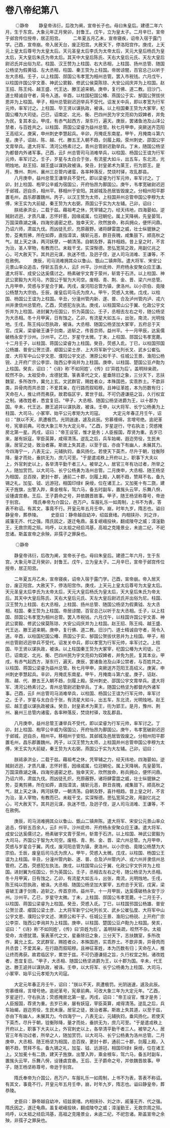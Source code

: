 # 卷八帝纪第八

 　　◎静帝 　　静皇帝讳衍，后改为阐，宣帝长子也。母曰朱皇后。建德二年六月，生于东宫。大象元年正月癸卯，封鲁王。戊午，立为皇太子。二月辛巳，宣帝于邺宫传位授帝，居正阳宫。 　　二年夏五月乙未，宣帝寝疾，诏帝入宿于露门学。己酉，宣帝崩。帝入居天台，废正阳宫。大赦天下，停洛阳宫作。庚戌，上天元上皇太后尊号为太皇太后。天元圣皇太后李氏为太帝太后，天元大皇后杨氏为皇太后，天大皇后朱氏为帝太后。其天中大皇后陈氏、天右大皇后元氏、天左大皇后尉迟氏并出俗为尼。柱国、汉王赞为上柱国、右大丞相，上柱国、扬州总管、随国公杨坚为假黄钺、左大丞相，柱国、秦王贽为上柱国。帝居谅闇，百官总己以听于左大丞相。壬子，以上柱国、郧国公韦孝宽为相州总管。罢入市税钱。六月戊午，以柱国许国公宇文善、神武公窦毅、修武公侯莫陈琼、大安公阎庆并为上柱国。赵王招、陈王纯、越王盛、代王达、滕王逌来朝。庚申，复行佛、道二教。旧沙门、道士精诚自守者，简令入道。辛酉，以柱国杞国公椿、燕国公于实、郜国公贺拔伏恩并为上柱国。甲子，相州总管尉迟迥举兵不受代。诏发关中兵，即以孝宽为行军元帅，率军讨之。上柱国、毕王贤以谋执政，被诛。以上柱国秦王贽为大冢宰，杞国公椿为大司徒。己巳，诏南定、北光、衡、巴四州民为宇文亮抑为奴婢者，并免为民，复其本业。甲戌，有赤气起西方，渐东行，遍天。庚辰，罢诸鱼池及山泽公禁者，与百姓共之。以柱国、蒋国公梁睿为益州总管。秋七月甲申，突厥送齐范阳王高绍义。庚寅，申州刺史李慧起兵。辛卯，月掩氐东南星。甲午，月掩南斗第六星。庚子，诏赵、陈、越、代、滕五王入朝不趋，剑履上殿。荥州刺史、邵国公宇文胄举兵。遣大将军、清河公杨素讨之。青州总管尉迟勤举兵。丁未，随国公杨坚为都督内外诸军事。己酉，云阝州总管司马消难举兵，以柱国、杨国公王谊为行军元帅，率军讨之。壬子，岁星与太白合于张，有流星大如斗，出五车，东北流，光明烛地。赵王招、越王盛以谋执政被诛。癸丑，封皇弟术为莱王，衎为郢王。是月，豫州、荆州、襄州三总管内诸蛮，各率种落反，焚烧村驿，攻乱郡县。 　　八月庚申，益州总管王谦举兵不受代，即以梁睿为行军元帅，率军讨之。丁卯，封上柱国、枹罕公辛威为宿国公，开府怡昂为鄯国公。庚午，韦孝宽破尉迟迥于邺城，迥自杀，相州平。移相州于安阳。其邺城及邑居皆毁废之。分相州阳平郡置毛州，昌乐郡置魏州。丙子，以汉王赞为太师，上柱国并州总管申国公李穆为太傅，宋王实为大前疑，秦王贽为大右弼，燕国公于实为大左辅。己卯，诏曰： 　　朕祗承洪业，二载于兹。藉祖考之休，凭宰辅之力，经天纬地，四海晏如。逆贼尉迟迥，才质凡庸，志怀奸慝，因缘戚属，位冠朝伦。属上天降祸，先皇晏驾，万国深鼎湖之痛，四海穷遏密之悲。独幸天灾，欣然放命，称兵拥众，便怀问鼎。乃诏六师，肃兹九伐。而凶徒孔炽，充原蔽野。诸将肆雷霆之威，壮士纵貔貅之势，芟夷剪拂，所在如莽，直指漳滨，擒斩元恶，群丑丧魄，咸集鼓下。顺高秋之气，就上天之诛，两河妖孽，一朝清荡。自朝及野，喜抃相趋。昔上皇之时，不言为治，圣人宰物，有教而已。未戢干戈，实深惭德。思弘宽简之政，用副亿兆之心，可大赦天下。其共迥元谋，执迷不悟，及迥子侄，逆人司马消难、王谦等，不在赦例。 　　庚辰，司马消难拥其众以鲁山、甑山二镇奔陈。遣大将军、宋安公元景山率众追击，俘斩五百余人，云阝州平。沙州氐帅、开府杨永安聚众应王谦。遣大将军、成安公达奚儒讨之。杨素破宇文胄于荥州，斩胄于石济。以上柱国、神武公窦毅为大司马，齐国公于智为大司空。废相、青、荆、金、晋、梁六州总管。九月甲申，荧惑与岁星合于翼。丙戌，废河阳总管为镇，隶洛州。以小宗伯、竟陵公杨慧为大宗伯。壬辰，废皇后司马氏为庶人。甲午，荧惑入太微。戊戌，以柱国、杨国公王谊为上柱国。辛丑，分潼州管内新、遂、普、合及泸州管内泸、戎六州并隶信州总管府。乙酉，荧惑犯左执法。庚戌，以柱国常山公于翼、化政公宇文忻并为上柱国。进封翼为任国公，忻为英国公。壬子，丞相去左右之号，随公杨坚为大丞相。冬十月甲寅，日有蚀之。乙卯，有流星大如五斗，出张，南流，光明烛地。壬戌，陈王纯以怨执政，被诛。大丞相、随国公杨坚加大冢宰，五府总于天官。戊寅，梁睿破王谦于剑南，追斩之，传首京师。益州平。十一月甲辰，达奚儒破杨永安于沙州。沙州平。乙巳，岁星守太微。丁未，上柱国、郧国公韦孝宽薨。十二月壬子，以柱国、蒋国公梁睿为上柱国。癸丑，荧惑入氐。丁巳，以柱国邘国公杨雄、普安公贺兰谟、郕国公梁士彦、上大将军新宁公叱列长叉、武乡公崔弘度、大将军中山公宇文恩、濮阳公宇文述、渭原公和干子、任城公王景、渔阳公杨锐、上开府广宗公李崇、陇西公李询并为上柱国。庚申，以柱国、楚国公豆卢勣为上柱国。癸亥，诏曰："《诗》称'不如同姓'，《传》曰'异姓为后'。盖明辩亲疏，皎然不杂。太祖受命，龙德犹潜。箓表革代之文，星垂除旧之象，三分天下，志扶魏室，多所改作，冀允上玄。文武群官，赐姓者众，本殊国邑，实乖胙土。不歆非类，异骨肉而共丞尝；不爱其亲，在行路而叙昭穆。且神征革姓，本为历数有归；天命在人，推让终而弗获。故君临区宇，累世于兹。不可仍遵谦挹之旨，久行权宜之制。诸改姓者，悉宜复旧。"甲子，大丞相、随国公杨坚进爵为王，以十郡为国。辛未，代王达、滕王逌并以谋执政，被诛。壬申，以大将军、长宁公杨勇为上柱国、大司马，小冢宰、始平公元孝矩为大司寇。 　　大定元年春正月壬午，诏曰："朕以不天，夙遭极罚。光阴遄速，遽及此辰。穷慕缠绵，言增号绝。逾祀革号，宪章前典。可改大象三年为大定元年。"乙酉，岁星逆行，守右执法；荧惑掩房北第一星。丙戌，诏曰："帝王设官，惟才是务；人臣报国，荐贤为重。去岁已来，屡有妖寇，宰臣英算，咸得清荡。逆乱之后，兵车始朅，遐迩劳役，生民未康。居官之徒，致治者寡。斯故上失其道，以至于兹，亦由下有幽人，未展其力。今四海宁一，八表无尘，元辅执钧，垂风扬化。若使天下英杰，尽升于朝，铨衡陟降，量才而处，垂拱无为，庶几可至。"于是遣戎秩上开府以上，职事下大夫以上，外官刺史以上，各举清平勤干者三人。被举之人，居官三年有功过者，所举之人，随加赏罚。以大司马、长宁公杨勇为洛州总管。二月庚申，大丞相、随王杨坚为相国，总百揆，更封十郡，通前二十郡，剑履上殿，入朝不趋，赞拜不名，备九锡之礼，加玺、钺、远游冠，相国印绿纟戾绶，位在诸王上。又加冕十有二旒，建天子旌旗，出警入跸，乘金根车，驾六马，备五时副车，置旄头云罕，乐舞八佾，设锺虡宫悬。王后、王子爵命之号，并依魏晋故事。甲子，随王杨坚称尊号，帝逊于别宫。 　　隋氏奉帝为介国公，邑万户。车服礼乐一如周制，上书不为表，答表不称诏。有其文，事竟不行。开皇元年五月壬申，崩，时年九岁，隋志也。谥曰静皇帝，葬恭陵。 　　史臣曰：静帝越自幼冲，绍兹衰绪。内相挟孙、刘之诈，戚藩无齐、代之强。隋氏因之，遂迁龟鼎。虽复岷峨投袂，翻成陵夺之威；漳滏勤王，无救宗周之殒。呜呼，以太祖之经启鸿基，高祖之克隆景业，未逾二纪，不祀忽诸。斯盖宣帝之余殃，非孺子之罪戾也。

 　　◎静帝

　　静皇帝讳衍，后改为阐，宣帝长子也。母曰朱皇后。建德二年六月，生于东宫。大象元年正月癸卯，封鲁王。戊午，立为皇太子。二月辛巳，宣帝于邺宫传位授帝，居正阳宫。

　　二年夏五月乙未，宣帝寝疾，诏帝入宿于露门学。己酉，宣帝崩。帝入居天台，废正阳宫。大赦天下，停洛阳宫作。庚戌，上天元上皇太后尊号为太皇太后。天元圣皇太后李氏为太帝太后，天元大皇后杨氏为皇太后，天大皇后朱氏为帝太后。其天中大皇后陈氏、天右大皇后元氏、天左大皇后尉迟氏并出俗为尼。柱国、汉王赞为上柱国、右大丞相，上柱国、扬州总管、随国公杨坚为假黄钺、左大丞相，柱国、秦王贽为上柱国。帝居谅闇，百官总己以听于左大丞相。壬子，以上柱国、郧国公韦孝宽为相州总管。罢入市税钱。六月戊午，以柱国许国公宇文善、神武公窦毅、修武公侯莫陈琼、大安公阎庆并为上柱国。赵王招、陈王纯、越王盛、代王达、滕王逌来朝。庚申，复行佛、道二教。旧沙门、道士精诚自守者，简令入道。辛酉，以柱国杞国公椿、燕国公于实、郜国公贺拔伏恩并为上柱国。甲子，相州总管尉迟迥举兵不受代。诏发关中兵，即以孝宽为行军元帅，率军讨之。上柱国、毕王贤以谋执政，被诛。以上柱国秦王贽为大冢宰，杞国公椿为大司徒。己巳，诏南定、北光、衡、巴四州民为宇文亮抑为奴婢者，并免为民，复其本业。甲戌，有赤气起西方，渐东行，遍天。庚辰，罢诸鱼池及山泽公禁者，与百姓共之。以柱国、蒋国公梁睿为益州总管。秋七月甲申，突厥送齐范阳王高绍义。庚寅，申州刺史李慧起兵。辛卯，月掩氐东南星。甲午，月掩南斗第六星。庚子，诏赵、陈、越、代、滕五王入朝不趋，剑履上殿。荥州刺史、邵国公宇文胄举兵。遣大将军、清河公杨素讨之。青州总管尉迟勤举兵。丁未，随国公杨坚为都督内外诸军事。己酉，云阝州总管司马消难举兵，以柱国、杨国公王谊为行军元帅，率军讨之。壬子，岁星与太白合于张，有流星大如斗，出五车，东北流，光明烛地。赵王招、越王盛以谋执政被诛。癸丑，封皇弟术为莱王，衎为郢王。是月，豫州、荆州、襄州三总管内诸蛮，各率种落反，焚烧村驿，攻乱郡县。

　　八月庚申，益州总管王谦举兵不受代，即以梁睿为行军元帅，率军讨之。丁卯，封上柱国、枹罕公辛威为宿国公，开府怡昂为鄯国公。庚午，韦孝宽破尉迟迥于邺城，迥自杀，相州平。移相州于安阳。其邺城及邑居皆毁废之。分相州阳平郡置毛州，昌乐郡置魏州。丙子，以汉王赞为太师，上柱国并州总管申国公李穆为太傅，宋王实为大前疑，秦王贽为大右弼，燕国公于实为大左辅。己卯，诏曰：

　　朕祗承洪业，二载于兹。藉祖考之休，凭宰辅之力，经天纬地，四海晏如。逆贼尉迟迥，才质凡庸，志怀奸慝，因缘戚属，位冠朝伦。属上天降祸，先皇晏驾，万国深鼎湖之痛，四海穷遏密之悲。独幸天灾，欣然放命，称兵拥众，便怀问鼎。乃诏六师，肃兹九伐。而凶徒孔炽，充原蔽野。诸将肆雷霆之威，壮士纵貔貅之势，芟夷剪拂，所在如莽，直指漳滨，擒斩元恶，群丑丧魄，咸集鼓下。顺高秋之气，就上天之诛，两河妖孽，一朝清荡。自朝及野，喜抃相趋。昔上皇之时，不言为治，圣人宰物，有教而已。未戢干戈，实深惭德。思弘宽简之政，用副亿兆之心，可大赦天下。其共迥元谋，执迷不悟，及迥子侄，逆人司马消难、王谦等，不在赦例。

　　庚辰，司马消难拥其众以鲁山、甑山二镇奔陈。遣大将军、宋安公元景山率众追击，俘斩五百余人，云阝州平。沙州氐帅、开府杨永安聚众应王谦。遣大将军、成安公达奚儒讨之。杨素破宇文胄于荥州，斩胄于石济。以上柱国、神武公窦毅为大司马，齐国公于智为大司空。废相、青、荆、金、晋、梁六州总管。九月甲申，荧惑与岁星合于翼。丙戌，废河阳总管为镇，隶洛州。以小宗伯、竟陵公杨慧为大宗伯。壬辰，废皇后司马氏为庶人。甲午，荧惑入太微。戊戌，以柱国、杨国公王谊为上柱国。辛丑，分潼州管内新、遂、普、合及泸州管内泸、戎六州并隶信州总管府。乙酉，荧惑犯左执法。庚戌，以柱国常山公于翼、化政公宇文忻并为上柱国。进封翼为任国公，忻为英国公。壬子，丞相去左右之号，随公杨坚为大丞相。冬十月甲寅，日有蚀之。乙卯，有流星大如五斗，出张，南流，光明烛地。壬戌，陈王纯以怨执政，被诛。大丞相、随国公杨坚加大冢宰，五府总于天官。戊寅，梁睿破王谦于剑南，追斩之，传首京师。益州平。十一月甲辰，达奚儒破杨永安于沙州。沙州平。乙巳，岁星守太微。丁未，上柱国、郧国公韦孝宽薨。十二月壬子，以柱国、蒋国公梁睿为上柱国。癸丑，荧惑入氐。丁巳，以柱国邘国公杨雄、普安公贺兰谟、郕国公梁士彦、上大将军新宁公叱列长叉、武乡公崔弘度、大将军中山公宇文恩、濮阳公宇文述、渭原公和干子、任城公王景、渔阳公杨锐、上开府广宗公李崇、陇西公李询并为上柱国。庚申，以柱国、楚国公豆卢勣为上柱国。癸亥，诏曰："《诗》称'不如同姓'，《传》曰'异姓为后'。盖明辩亲疏，皎然不杂。太祖受命，龙德犹潜。箓表革代之文，星垂除旧之象，三分天下，志扶魏室，多所改作，冀允上玄。文武群官，赐姓者众，本殊国邑，实乖胙土。不歆非类，异骨肉而共丞尝；不爱其亲，在行路而叙昭穆。且神征革姓，本为历数有归；天命在人，推让终而弗获。故君临区宇，累世于兹。不可仍遵谦挹之旨，久行权宜之制。诸改姓者，悉宜复旧。"甲子，大丞相、随国公杨坚进爵为王，以十郡为国。辛未，代王达、滕王逌并以谋执政，被诛。壬申，以大将军、长宁公杨勇为上柱国、大司马，小冢宰、始平公元孝矩为大司寇。

　　大定元年春正月壬午，诏曰："朕以不天，夙遭极罚。光阴遄速，遽及此辰。穷慕缠绵，言增号绝。逾祀革号，宪章前典。可改大象三年为大定元年。"乙酉，岁星逆行，守右执法；荧惑掩房北第一星。丙戌，诏曰："帝王设官，惟才是务；人臣报国，荐贤为重。去岁已来，屡有妖寇，宰臣英算，咸得清荡。逆乱之后，兵车始朅，遐迩劳役，生民未康。居官之徒，致治者寡。斯故上失其道，以至于兹，亦由下有幽人，未展其力。今四海宁一，八表无尘，元辅执钧，垂风扬化。若使天下英杰，尽升于朝，铨衡陟降，量才而处，垂拱无为，庶几可至。"于是遣戎秩上开府以上，职事下大夫以上，外官刺史以上，各举清平勤干者三人。被举之人，居官三年有功过者，所举之人，随加赏罚。以大司马、长宁公杨勇为洛州总管。二月庚申，大丞相、随王杨坚为相国，总百揆，更封十郡，通前二十郡，剑履上殿，入朝不趋，赞拜不名，备九锡之礼，加玺、钺、远游冠，相国印绿纟戾绶，位在诸王上。又加冕十有二旒，建天子旌旗，出警入跸，乘金根车，驾六马，备五时副车，置旄头云罕，乐舞八佾，设锺虡宫悬。王后、王子爵命之号，并依魏晋故事。甲子，随王杨坚称尊号，帝逊于别宫。

　　隋氏奉帝为介国公，邑万户。车服礼乐一如周制，上书不为表，答表不称诏。有其文，事竟不行。开皇元年五月壬申，崩，时年九岁，隋志也。谥曰静皇帝，葬恭陵。

　　史臣曰：静帝越自幼冲，绍兹衰绪。内相挟孙、刘之诈，戚藩无齐、代之强。隋氏因之，遂迁龟鼎。虽复岷峨投袂，翻成陵夺之威；漳滏勤王，无救宗周之殒。呜呼，以太祖之经启鸿基，高祖之克隆景业，未逾二纪，不祀忽诸。斯盖宣帝之余殃，非孺子之罪戾也。